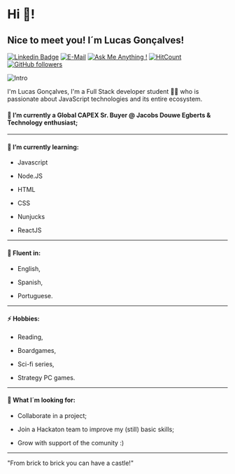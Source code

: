 # Hi 👋!
## Nice to meet you! I´m Lucas Gonçalves!
[![Linkedin Badge](https://img.shields.io/badge/-lucas%20goncalves-blue?style=flat-square&logo=Linkedin&logoColor=white&link=https://www.linkedin.com/in/lucasrgoncalves/)](https://www.linkedin.com/in/lucasrgoncalves/)
[![E-Mail](https://img.shields.io/badge/E--Mail-lucas.r.goncalves@outlook.com-blue)](mailto:lucas.r.goncalves@outlook.com)
[![Ask Me Anything !](https://img.shields.io/badge/Ask%20me-anything-1abc9c.svg)](https://GitHub.com/auriflanos)
[![HitCount](http://hits.dwyl.com/auriflanos/auriflanos/readmemd.svg)](http://hits.dwyl.com/auriflanos/auriflanos/readme)
[![GitHub followers](https://img.shields.io/github/followers/auriflanos?label=Followers&style=social)](https://github.com/auriflanos)

![Intro](https://drive.google.com/uc?export=view&id=1k9UJarDvrRkDODxPePE5otmb42iJxRgW)

I'm Lucas Gonçalves, I'm a Full Stack developer student 👨‍💻 who is passionate about JavaScript technologies and its entire ecosystem. 

#### 🔭 I’m currently a Global CAPEX Sr. Buyer @ Jacobs Douwe Egberts & Technology enthusiast;
---
#### 🌱 I’m currently learning:
- Javascript

- Node.JS

- HTML

-  CSS

-  Nunjucks

-  ReactJS

---

#### 💬 Fluent in:
- English,

- Spanish,

- Portuguese.

---

#### ⚡ Hobbies: 
- Reading,

- Boardgames,

- Sci-fi series,

- Strategy PC games.

---

#### 👯  What I´m looking for:
- Collaborate in a project;

- Join a Hackaton team to improve my (still) basic skills;

- Grow with support of the comunity :)

---
"From brick to brick you can have a castle!" 
